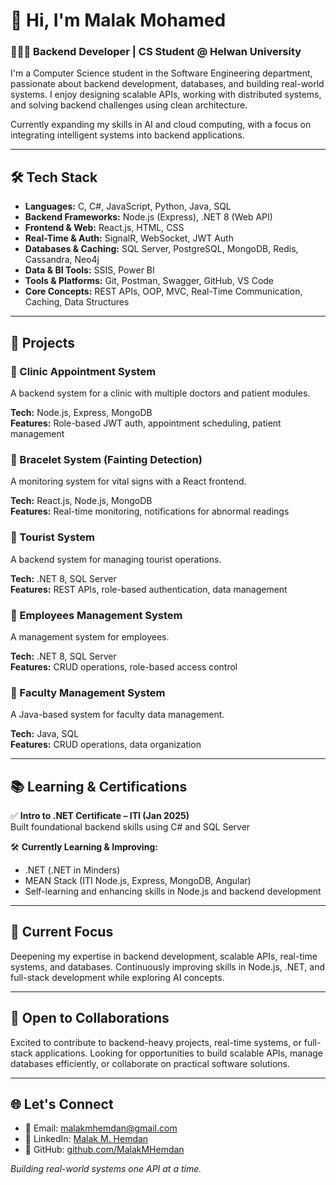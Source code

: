 # 👋 Hi, I'm Malak Mohamed 

### 👩🏻‍💻 Backend Developer | CS Student @ Helwan University

I'm a Computer Science student in the Software Engineering department, passionate about backend development, databases, and building real-world systems. I enjoy designing scalable APIs, working with distributed systems, and solving backend challenges using clean architecture.

Currently expanding my skills in AI and cloud computing, with a focus on integrating intelligent systems into backend applications.

---

## 🛠️ Tech Stack

- **Languages:** C, C#, JavaScript, Python, Java, SQL  
- **Backend Frameworks:** Node.js (Express), .NET 8 (Web API)  
- **Frontend & Web:** React.js, HTML, CSS  
- **Real-Time & Auth:** SignalR, WebSocket, JWT Auth  
- **Databases & Caching:** SQL Server, PostgreSQL, MongoDB, Redis, Cassandra, Neo4j  
- **Data & BI Tools:** SSIS, Power BI  
- **Tools & Platforms:** Git, Postman, Swagger, GitHub, VS Code  
- **Core Concepts:** REST APIs, OOP, MVC, Real-Time Communication, Caching, Data Structures

---

## 🚀 Projects

### 🔹 Clinic Appointment System
A backend system for a clinic with multiple doctors and patient modules.  

**Tech:** Node.js, Express, MongoDB  
**Features:** Role-based JWT auth, appointment scheduling, patient management

### 🔹 Bracelet System (Fainting Detection)
A monitoring system for vital signs with a React frontend.  

**Tech:** React.js, Node.js, MongoDB  
**Features:** Real-time monitoring, notifications for abnormal readings

### 🔹 Tourist System
A backend system for managing tourist operations.  

**Tech:** .NET 8, SQL Server  
**Features:** REST APIs, role-based authentication, data management

### 🔹 Employees Management System
A management system for employees.  

**Tech:** .NET 8, SQL Server  
**Features:** CRUD operations, role-based access control

### 🔹 Faculty Management System
A Java-based system for faculty data management.  

**Tech:** Java, SQL  
**Features:** CRUD operations, data organization

---

## 📚 Learning & Certifications

✅ **Intro to .NET Certificate – ITI (Jan 2025)**  
Built foundational backend skills using C# and SQL Server

🛠️ **Currently Learning & Improving:**  
- .NET (.NET in Minders)  
- MEAN Stack (ITI Node.js, Express, MongoDB, Angular)  
- Self-learning and enhancing skills in Node.js and backend development

---

## 📌 Current Focus

Deepening my expertise in backend development, scalable APIs, real-time systems, and databases. Continuously improving skills in Node.js, .NET, and full-stack development while exploring AI concepts.

---

## 🤝 Open to Collaborations

Excited to contribute to backend-heavy projects, real-time systems, or full-stack applications. Looking for opportunities to build scalable APIs, manage databases efficiently, or collaborate on practical software solutions.

---

## 🌐 Let's Connect

- 📧 Email: [malakmhemdan@gmail.com](mailto:malakmhemdan@gmail.com)
- 💼 LinkedIn: [Malak M. Hemdan](https://www.linkedin.com/in/malak-m-hemdan-160b09318?utm_source=share&utm_campaign=share_via&utm_content=profile&utm_medium=android_app)
- 📂 GitHub: [github.com/MalakMHemdan](https://github.com/MalakMHemdan)

*Building real-world systems one API at a time.*
